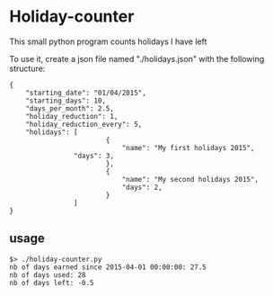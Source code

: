 # Holiday-counter
This small python program counts holidays I have left

To use it, create a json file named "./holidays.json" with the following structure:

    {
        "starting_date": "01/04/2015",
        "starting_days": 10,
        "days_per_month": 2.5,
        "holiday_reduction": 1,
        "holiday_reduction_every": 5,
        "holidays": [
                     	    {
                                "name": "My first holidays 2015",
			    	"days": 3,
                            },
                            {
                                "name": "My second holidays 2015",
                                "days": 2,
                            }
                    ]
    }

usage
-----

    $> ./holiday-counter.py
    nb of days earned since 2015-04-01 00:00:00: 27.5
    nb of days used: 28
    nb of days left: -0.5
